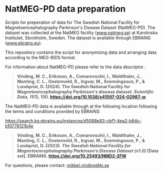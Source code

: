 # NatMEG-PD data preparation

Scripts for preperation of data for The Swedish National Facility for Magnetoencephalography Parkinson's Disease Dataset (NatMEG-PD). The dataset was collected at the NatMEG facility (www.natmeg.se) at Karolinska Institutet, Stockholm, Sweden. The dataset is available through EBRAINS (www.ebrains.eu).

This repository contains the script for anonymizing data and arranging data according to the MEG-BIDS format.

For information about NatMEG-PD please refer to the data descriptor :

> **Vinding, M. C., Eriksson, A., Comarovschii, I., Waldthaler, J., Manting, C. L., Oostenveld, R., Ingvar, M., Svenningsson, P., & Lundqvist, D. (2024). The Swedish National Facility for Magnetoencephalography Parkinson's disease dataset. *Scientific Data, 11*(1), 150. https://doi.org/10.1038/s41597-024-02987-w**

The NatMEG-PD data is available through at the following location following the terms and conditions provided by EBRAINS:

https://search.kg.ebrains.eu/instances/d5088e83-cbf1-4ea2-b64c-b10778121b4e

> **Vinding, M. C., Eriksson, A., Comarovschii, I., Waldthaler, J., Manting, C. L., Oostenveld, R., Ingvar, M., Svenningsson, P., & Lundqvist, D. (2023). *The Swedish National Facility for Magnetoencephalography Parkinson’s Disease Dataset (v1.0)* [Data set]. EBRAINS. https://doi.org/10.25493/NMD2-2FW**

For questions, please contact: mikkel.vinding@ki.se
